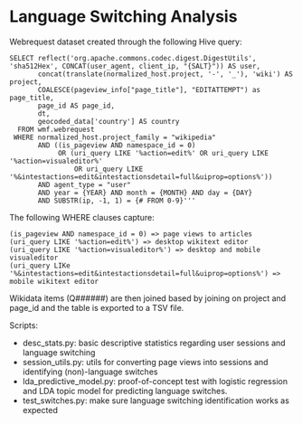 # Language Switching Analysis

Webrequest dataset created through the following Hive query:

    SELECT reflect('org.apache.commons.codec.digest.DigestUtils', 'sha512Hex', CONCAT(user_agent, client_ip, "{SALT}")) AS user,
           concat(translate(normalized_host.project, '-', '_'), 'wiki') AS project,
           COALESCE(pageview_info["page_title"], "EDITATTEMPT") as page_title,
           page_id AS page_id,
           dt,
           geocoded_data['country'] AS country
      FROM wmf.webrequest 
     WHERE normalized_host.project_family = "wikipedia"
           AND ((is_pageview AND namespace_id = 0)
                OR (uri_query LIKE '%action=edit%' OR uri_query LIKE '%action=visualeditor%'
                    OR uri_query LIKE '%&intestactions=edit&intestactionsdetail=full&uiprop=options%'))
           AND agent_type = "user" 
           AND year = {YEAR} AND month = {MONTH} AND day = {DAY}
           AND SUBSTR(ip, -1, 1) = {# FROM 0-9}'''
           
The following WHERE clauses capture:

    (is_pageview AND namespace_id = 0) => page views to articles
    (uri_query LIKE '%action=edit%') => desktop wikitext editor
    (uri_query LIKE '%action=visualeditor%') => desktop and mobile visualeditor
    (uri_query LIKe '%&intestactions=edit&intestactionsdetail=full&uiprop=options%') => mobile wikitext editor

           
Wikidata items (Q######) are then joined based by joining on project and page_id and the table is exported to a TSV file.

Scripts:
* desc_stats.py: basic descriptive statistics regarding user sessions and language switching
* session_utils.py: utils for converting page views into sessions and identifying (non)-language switches
* lda_predictive_model.py: proof-of-concept test with logistic regression and LDA topic model for predicting language switches.
* test_switches.py: make sure language switching identification works as expected